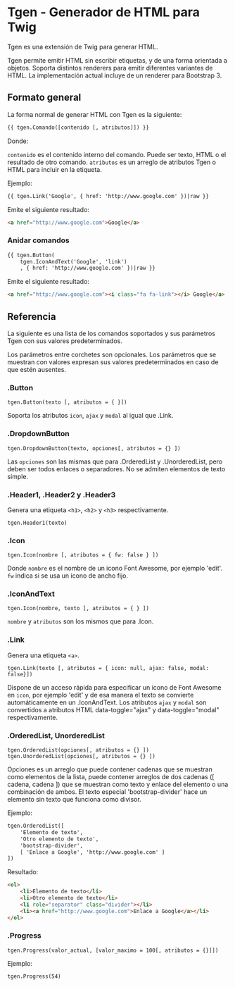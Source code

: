 # Tgen - Generador de HTML para Twig

Tgen es una extensión de Twig para generar HTML.

Tgen permite emitir HTML sin escribir etiquetas, y de una forma orientada a objetos. Soporta distintos renderers para
emitir diferentes variantes de HTML. La implementación actual incluye de un renderer para Bootstrap 3. 

## Formato general

La forma normal de generar HTML con Tgen es la siguiente:

```html
{{ tgen.Comando([contenido [, atributos]]) }}
```

Donde:

`contenido` es el contenido interno del comando. Puede ser texto, HTML o el resultado de otro comando.
`atributos` es un arreglo de atributos Tgen o HTML para incluir en la etiqueta.

Ejemplo:

```html
{{ tgen.Link('Google', { href: 'http://www.google.com' })|raw }}
```

Emite el siguiente resultado:

```html
<a href="http://www.google.com">Google</a>
```

### Anidar comandos

```html
{{ tgen.Button(
    tgen.IconAndText('Google', 'link')
    , { href: 'http://www.google.com' })|raw }}
```

Emite el siguiente resultado:

```html
<a href="http://www.google.com"><i class="fa fa-link"></i> Google</a>
```

## Referencia

La siguiente es una lista de los comandos soportados y sus parámetros Tgen con sus valores predeterminados.

Los parámetros entre corchetes son opcionales. Los parámetros que se muestran con valores expresan sus valores
predeterminados en caso de que estén ausentes.

### .Button

`tgen.Button(texto [, atributos = { }])`

Soporta los atributos `icon`, `ajax` y `modal` al igual que .Link. 


### .DropdownButton

`tgen.DropdownButton(texto, opciones[, atributos = {} ])`

Las `opciones` son las mismas que para .OrderedList y .UnorderedList, pero deben ser todos enlaces o separadores. No se
admiten elementos de texto simple.


### .Header1, .Header2 y .Header3

Genera una etiqueta `<h1>`, `<h2>` y `<h3>` respectivamente.

`tgen.Header1(texto)`


### .Icon

`tgen.Icon(nombre [, atributos = { fw: false } ])`

Donde `nombre` es el nombre de un icono Font Awesome, por ejemplo 'edit'. `fw` indica si se usa un icono de ancho
fijo.


### .IconAndText

`tgen.Icon(nombre, texto [, atributos = { } ])`

`nombre` y `atributos` son los mismos que para .Icon.


### .Link

Genera una etiqueta `<a>`.

`tgen.Link(texto [, atributos = { icon: null, ajax: false, modal: false}])`

Dispone de un acceso rápida para especificar un icono de Font Awesome en `icon`, por ejemplo 'edit' y de esa manera el
texto se convierte automáticamente en un .IconAndText.  Los atributos `ajax` y `modal` son convertidos a atributos HTML
data-toggle="ajax" y data-toggle="modal" respectivamente.  


### .OrderedList, UnorderedList

`tgen.OrderedList(opciones[, atributos = {} ])`
`tgen.UnorderedList(opciones[, atributos = {} ])`

Opciones es un arreglo que puede contener cadenas que se muestran como elementos de la lista, puede contener arreglos
de dos cadenas ([ cadena, cadena ]) que se muestran como texto y enlace del elemento o una combinación de ambos. El
texto especial 'bootstrap-divider' hace un elemento sin texto que funciona como divisor.

Ejemplo:

```html
tgen.OrderedList([
    'Elemento de texto',
    'Otro elemento de texto',
    'bootstrap-divider',
    [ 'Enlace a Google', 'http://www.google.com' ]
])
```

Resultado:

```html
<ol>
    <li>Elemento de texto</li>
    <li>Otro elemento de texto</li>
    <li role="separator" class="divider"></li>
    <li><a href="http://www.google.com">Enlace a Google</a></li>
</ol>
```


### .Progress

`tgen.Progress(valor_actual, [valor_maximo = 100[, atributos = {}]])`

Ejemplo:

`tgen.Progress(54)`


